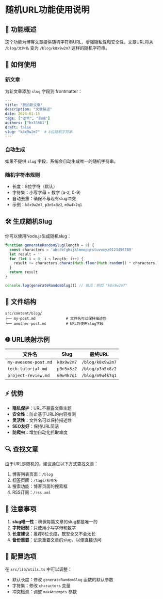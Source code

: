 # 随机URL功能使用说明

## 🎯 功能概述

这个功能为博客文章提供随机字符串URL，增强隐私性和安全性。文章URL将从 `/blog/文件名` 变为 `/blog/k8x9w2m7` 这样的随机字符串。

## 🔧 如何使用

### 新文章
为新文章添加 `slug` 字段到 frontmatter：

```yaml
---
title: "我的新文章"
description: "文章描述"
date: 2024-01-15
tags: ["技术", "前端"]
authors: ["bx33661"]
draft: false
slug: "k8x9w2m7"  # 8位随机字符串
---
```

### 自动生成
如果不提供 `slug` 字段，系统会自动生成唯一的随机字符串。

### 随机字符串规则
- 长度：8位字符（默认）
- 字符集：小写字母 + 数字 (a-z, 0-9)
- 自动去重：确保不与现有slug冲突
- 示例：`k8x9w2m7`, `p3n5x8z2`, `m9w4k7q1`

## 🛠️ 生成随机Slug

你可以使用Node.js生成随机slug：

```javascript
function generateRandomSlug(length = 8) {
  const characters = 'abcdefghijklmnopqrstuvwxyz0123456789'
  let result = ''
  for (let i = 0; i < length; i++) {
    result += characters.charAt(Math.floor(Math.random() * characters.length))
  }
  return result
}

console.log(generateRandomSlug()) // 输出：例如 "k8x9w2m7"
```

## 📁 文件结构

```
src/content/blog/
├── my-post.md              # 文件名可以保持描述性
└── another-post.md         # URL将使用slug字段
```

## 🌐 URL映射示例

| 文件名 | Slug | 最终URL |
|--------|------|---------|
| `my-awesome-post.md` | `k8x9w2m7` | `/blog/k8x9w2m7` |
| `tech-tutorial.md` | `p3n5x8z2` | `/blog/p3n5x8z2` |
| `project-review.md` | `m9w4k7q1` | `/blog/m9w4k7q1` |

## ⚡ 优势

- **隐私保护**：URL不暴露文章主题
- **安全性**：防止基于URL的内容推测
- **灵活性**：文件名可以保持描述性
- **SEO友好**：保持URL简洁
- **防爬虫**：增加自动化抓取难度

## 🔍 查找文章

由于URL是随机的，建议通过以下方式查找文章：
1. 博客列表页面：`/blog`
2. 标签页面：`/tags/标签名`
3. 搜索功能：博客页面的搜索框
4. RSS订阅：`/rss.xml`

## 📝 注意事项

1. **slug唯一性**：确保每篇文章的slug都是唯一的
2. **字符限制**：只使用小写字母和数字
3. **长度建议**：推荐8位长度，既安全又不会太长
4. **备份重要**：记录重要文章的slug，以便直接访问

## 🔧 配置选项

在 `src/lib/utils.ts` 中可以调整：
- 默认长度：修改 `generateRandomSlug` 函数的默认参数
- 字符集：修改 `characters` 变量
- 冲突检测：调整 `maxAttempts` 参数 